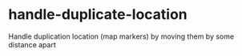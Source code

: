 # handle-duplicate-location
Handle duplication location (map markers) by moving them by some distance apart
